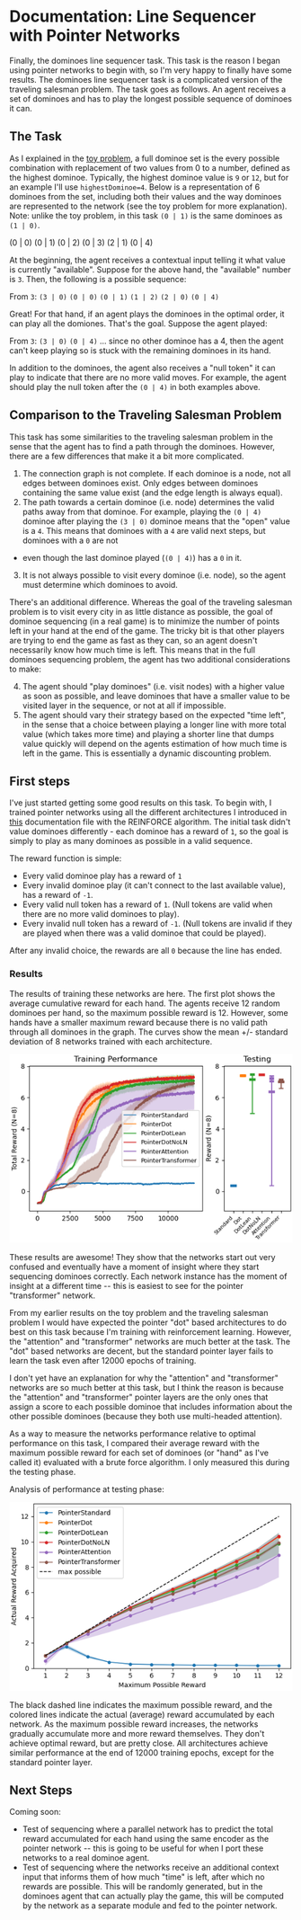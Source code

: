 # Documentation: Line Sequencer with Pointer Networks

Finally, the dominoes line sequencer task. This task is the reason I began 
using pointer networks to begin with, so I'm very happy to finally have some
results. The dominoes line sequencer task is a complicated version of the 
traveling salesman problem. The task goes as follows. An agent receives a set
of dominoes and has to play the longest possible sequence of dominoes it can. 


## The Task
As I explained in the [toy problem](./pointerDemonstration.md), a full dominoe
set is the every possible combination with replacement of two values from 0 to
a number, defined as the highest dominoe. Typically, the highest dominoe value
is `9` or `12`, but for an example I'll use `highestDominoe=4`. Below is a 
representation of 6 dominoes from the set, including both their values and the
way dominoes are represented to the network (see the toy problem for more
explanation). Note: unlike the toy problem, in this task `(0 | 1)` is the same
dominoes as `(1 | 0)`. 

(0 | 0)
(0 | 1)
(0 | 2)
(0 | 3)
(2 | 1)
(0 | 4)

At the beginning, the agent receives a contextual input telling it what value 
is currently "available". Suppose for the above hand, the "available" number
is `3`. Then, the following is a possible sequence:

From `3`: `(3 | 0)` `(0 | 0)` `(0 | 1)` `(1 | 2)` `(2 | 0)` `(0 | 4)`

Great! For that hand, if an agent plays the dominoes in the optimal order, it
can play all the domiones. That's the goal. Suppose the agent played: 

From `3`: `(3 | 0)` `(0 | 4)` ... since no other dominoe has a 4, then the 
agent can't keep playing so is stuck with the remaining dominoes in its hand.

In addition to the dominoes, the agent also receives a "null token" it can
play to indicate that there are no more valid moves. For example, the agent
should play the null token after the `(0 | 4)` in both examples above. 

## Comparison to the Traveling Salesman Problem
This task has some similarities to the traveling salesman problem in the sense
that the agent has to find a path through the dominoes. However, there are a
few differences that make it a bit more complicated. 

1. The connection graph is not complete. If each dominoe is a node, not all 
edges between dominoes exist. Only edges between dominoes containing the same
value exist (and the edge length is always equal). 
2. The path towards a certain dominoe (i.e. node) determines the valid paths 
away from that dominoe. For example, playing the `(0 | 4)` dominoe after 
playing the `(3 | 0)` dominoe means that the "open" value is a `4`. This means
that dominoes with a `4` are valid next steps, but dominoes with a `0` are not
- even though the last dominoe played (`(0 | 4)`) has a `0` in it. 
3. It is not always possible to visit every dominoe (i.e. node), so the agent 
must determine which dominoes to avoid. 

There's an additional difference. Whereas the goal of the traveling salesman
problem is to visit every city in as little distance as possible, the goal of 
dominoe sequencing (in a real game) is to minimize the number of points left
in your hand at the end of the game. The tricky bit is that other players are 
trying to end the game as fast as they can, so an agent doesn't necessarily 
know how much time is left. This means that in the full dominoes sequencing 
problem, the agent has two additional considerations to make:

4. The agent should "play dominoes" (i.e. visit nodes) with a higher value as
soon as possible, and leave dominoes that have a smaller value to be visited 
layer in the sequence, or not at all if impossible. 
5. The agent should vary their strategy based on the expected "time left", in 
the sense that a choice between playing a longer line with more total value
(which takes more time) and playing a shorter line that dumps value quickly 
will depend on the agents estimation of how much time is left in the game. 
This is essentially a dynamic discounting problem. 

## First steps
I've just started getting some good results on this task. To begin with, I 
trained pointer networks using all the different architectures I introduced in
[this](./pointerArchitectureComparison.md) documentation file with the 
REINFORCE algorithm. The initial task didn't value dominoes differently - each
dominoe has a reward of `1`, so the goal is simply to play as many dominoes as
possible in a valid sequence. 

The reward function is simple:
- Every valid dominoe play has a reward of `1`
- Every invalid dominoe play (it can't connect to the last available value), 
has a reward of `-1`.
- Every valid null token has a reward of `1`. (Null tokens are valid when 
there are no more valid dominoes to play).
- Every invalid null token has a reward of `-1`. (Null tokens are invalid if 
they are played when there was a valid dominoe that could be played).

After any invalid choice, the rewards are all `0` because the line has ended.

### Results
The results of training these networks are here. The first plot shows the 
average cumulative reward for each hand. The agents receive 12 random dominoes
per hand, so the maximum possible reward is 12. However, some hands have a 
smaller maximum reward because there is no valid path through all dominoes in
the graph. The curves show the mean +/- standard deviation of 8 networks 
trained with each architecture.

![RL sequencer results](media/ptrArchComp_sequencer_RL_withBaseline.png)

These results are awesome! They show that the networks start out very 
confused and eventually have a moment of insight where they start sequencing
dominoes correctly. Each network instance has the moment of insight at a 
different time -- this is easiest to see for the pointer "transformer" 
network. 

From my earlier results on the toy problem and the traveling salesman problem
I would have expected the pointer "dot" based architectures to do best on 
this task because I'm training with reinforcement learning. However, the 
"attention" and "transformer" networks are much better at the task. The "dot"
based networks are decent, but the standard pointer layer fails to learn the 
task even after 12000 epochs of training. 

I don't yet have an explanation for why the "attention" and "transformer" 
networks are so much better at this task, but I think the reason is because 
the "attention" and "transformer" pointer layers are the only ones that 
assign a score to each possible dominoe that includes information about the
other possible dominoes (because they both use multi-headed attention).

As a way to measure the networks performance relative to optimal performance
on this task, I compared their average reward with the maximum possible reward
for each set of dominoes (or "hand" as I've called it) evaluated with a brute
force algorithm. I only measured this during the testing phase. 

Analysis of performance at testing phase:

![RL Reward Differential](media/ptrArchComp_sequencer_RL_withBaseline_maxRewardDifferential.png)

The black dashed line indicates the maximum possible reward, and the colored
lines indicate the actual (average) reward accumulated by each network. As the
maximum possible reward increases, the networks gradually accumulate more and 
more reward themselves. They don't achieve optimal reward, but are pretty 
close. All architectures achieve similar performance at the end of 12000 
training epochs, except for the standard pointer layer. 

## Next Steps
Coming soon:
- Test of sequencing where a parallel network has to predict the total reward
accumulated for each hand using the same encoder as the pointer network -- 
this is going to be useful for when I port these networks to a real dominoe
agent. 
- Test of sequencing where the networks receive an additional context input 
that informs them of how much "time" is left, after which no rewards are
possible. This will be randomly generated, but in the dominoes agent that can
actually play the game, this will be computed by the network as a separate 
module and fed to the pointer network. 
